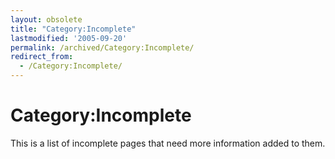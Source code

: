 ```yaml
---
layout: obsolete
title: "Category:Incomplete"
lastmodified: '2005-09-20'
permalink: /archived/Category:Incomplete/
redirect_from:
  - /Category:Incomplete/
---
```


Category:Incomplete
===================

This is a list of incomplete pages that need more information added to them.

